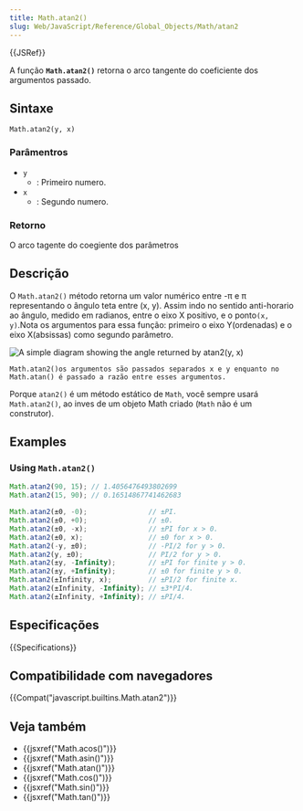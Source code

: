 ```yaml
---
title: Math.atan2()
slug: Web/JavaScript/Reference/Global_Objects/Math/atan2
---
```


{{JSRef}}

A função **`Math.atan2()`** retorna o arco tangente do coeficiente dos argumentos passado.

## Sintaxe

```
Math.atan2(y, x)
```

### Parâmentros

- `y`
  - : Primeiro numero.
- `x`
  - : Segundo numero.

### Retorno

O arco tagente do coegiente dos parâmetros

## Descrição

O `Math.atan2()` método retorna um valor numérico entre -π e π representando o ângulo teta entre (x, y). Assim indo no sentido anti-horario ao ângulo, medido em radianos, entre o eixo X positivo, e o ponto`(x, y)`.Nota os argumentos para essa função: primeiro o eixo Y(ordenadas) e o eixo X(absissas) como segundo parâmetro.

![A simple diagram showing the angle returned by atan2(y, x)](atan2.png)

`Math.atan2()os argumentos são passados separados x e y enquanto no Math.atan() é passado a razão entre esses argumentos.`

Porque `atan2()` é um método estático de `Math`, você sempre usará `Math.atan2()`, ao inves de um objeto Math criado (`Math` não é um construtor).

## Examples

### Using `Math.atan2()`

```js
Math.atan2(90, 15); // 1.4056476493802699
Math.atan2(15, 90); // 0.16514867741462683

Math.atan2(±0, -0);               // ±PI.
Math.atan2(±0, +0);               // ±0.
Math.atan2(±0, -x);               // ±PI for x > 0.
Math.atan2(±0, x);                // ±0 for x > 0.
Math.atan2(-y, ±0);               // -PI/2 for y > 0.
Math.atan2(y, ±0);                // PI/2 for y > 0.
Math.atan2(±y, -Infinity);        // ±PI for finite y > 0.
Math.atan2(±y, +Infinity);        // ±0 for finite y > 0.
Math.atan2(±Infinity, x);         // ±PI/2 for finite x.
Math.atan2(±Infinity, -Infinity); // ±3*PI/4.
Math.atan2(±Infinity, +Infinity); // ±PI/4.
```

## Especificações

{{Specifications}}

## Compatibilidade com navegadores

{{Compat("javascript.builtins.Math.atan2")}}

## Veja também

- {{jsxref("Math.acos()")}}
- {{jsxref("Math.asin()")}}
- {{jsxref("Math.atan()")}}
- {{jsxref("Math.cos()")}}
- {{jsxref("Math.sin()")}}
- {{jsxref("Math.tan()")}}
